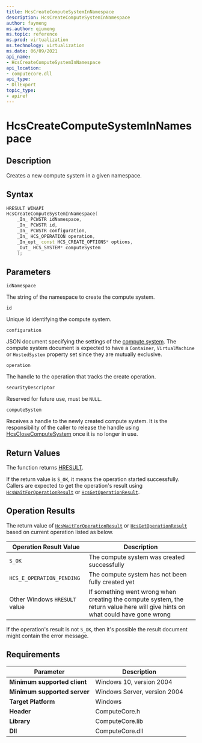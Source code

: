 ```yaml
---
title: HcsCreateComputeSystemInNamespace
description: HcsCreateComputeSystemInNamespace
author: faymeng
ms.author: qiumeng
ms.topic: reference
ms.prod: virtualization
ms.technology: virtualization
ms.date: 06/09/2021
api_name:
- HcsCreateComputeSystemInNamespace
api_location:
- computecore.dll
api_type:
- DllExport
topic_type: 
- apiref
---
```

# HcsCreateComputeSystemInNamespace

## Description

Creates a new compute system in a given namespace.

## Syntax

```cpp
HRESULT WINAPI
HcsCreateComputeSystemInNamespace(
    _In_ PCWSTR idNamespace,
    _In_ PCWSTR id,
    _In_ PCWSTR configuration,
    _In_ HCS_OPERATION operation,
    _In_opt_ const HCS_CREATE_OPTIONS* options,
    _Out_ HCS_SYSTEM* computeSystem
    );
```

## Parameters

`idNamespace`

The string of the namespace to create the compute system.

`id`

Unique Id identifying the compute system.

`configuration`

JSON document specifying the settings of the [compute system](./../SchemaReference.md#ComputeSystem). The compute system document is expected to have a `Container`, `VirtualMachine` or `HostedSystem` property set since they are mutually exclusive.

`operation`

The handle to the operation that tracks the create operation.

`securityDescriptor`

Reserved for future use, must be `NULL`.

`computeSystem`

Receives a handle to the newly created compute system. It is the responsibility of the caller to release the handle using [HcsCloseComputeSystem](./HcsCloseComputeSystem.md) once it is no longer in use.


## Return Values

The function returns [HRESULT](./HCSHResult.md).

If the return value is `S_OK`, it means the operation started successfully. Callers are expected to get the operation's result using [`HcsWaitForOperationResult`](./HcsWaitForOperationResult.md) or [`HcsGetOperationResult`](./HcsGetOperationResult.md).


## Operation Results

The return value of [`HcsWaitForOperationResult`](./HcsWaitForOperationResult.md) or [`HcsGetOperationResult`](./HcsGetOperationResult.md) based on current operation listed as below.

| Operation Result Value | Description |
| -- | -- |
| `S_OK` | The compute system was created successfully |
| `HCS_E_OPERATION_PENDING` | The compute system has not been fully created yet |
| Other Windows `HRESULT` value | If something went wrong when creating the compute system, the return value here will give hints on what could have gone wrong |

If the operation's result is not `S_OK`, then it's possible the result document might contain the error message.


## Requirements

|Parameter|Description|
|---|---|
| **Minimum supported client** | Windows 10, version 2004 |
| **Minimum supported server** | Windows Server, version 2004 |
| **Target Platform** | Windows |
| **Header** | ComputeCore.h |
| **Library** | ComputeCore.lib |
| **Dll** | ComputeCore.dll |
